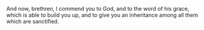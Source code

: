 And now, brethren, I commend you to God, and to the word of his grace, which is able to build you up, and to give you an inheritance among all them which are sanctified.
